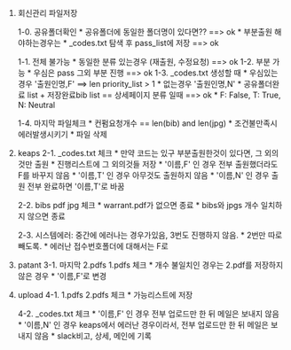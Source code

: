 1. 회신관리 파일저장

    1-0. 공유폴더확인
        * 공유폴더에 동일한 폴더명이 있다면?? ==> ok
        * 부분출원 해야하는경우는
            * _codes.txt 탐색 후 pass_list에 저장 ==> ok
    
    1-1. 전체 불가능
        * 동일한 분류 있는경우 (재출원, 수정요청)  ==> ok
    1-2. 부분 가능
        * 우심은 pass 그외 부분 진행 ==> ok
    1-3. _codes.txt 생성할 때
        * 우심있는 경우 '출원인명,F' ==> len priority_list > 1
        * 없는경우 '출원인명,N'
            * 공유폴더완료 list + 저장완료bib list == 상세페이지 분류 일때 ==> ok
        * F: False, T: True, N: Neutral

    1-4. 마지막 파일체크 
        * 컨펌요청개수 == len(bib) and len(jpg)
        * 조건불만족시 에러발생시키기
        * 파일 삭제

2. keaps
    2-1. _codes.txt 체크
        * 만약 코드는 있구 부분출원한것이 있다면, 그 외의것만 출원
            * 진행리스트에 그 외의것들 저장
        * '이름,F' 인 경우 전부 출원했더라도 F를 바꾸지 않음
        * '이름,T' 인 경우 아무것도 출원하지 않음
        * '이름,N' 인 경우 출원 전부 완료하면 '이름,T'로 바꿈

    2-2. bibs pdf jpg 체크
        * warrant.pdf가 없으면 종료
        * bibs와 jpgs 개수 일치하지 않으면 종료

    2-3. 시스템에러: 중간에 에러나는 경우가있음, 3번도 진행하지 않음.
        * 2번만 따로 빼도록.
        * 에러난 접수번호폴더에 대해서는 F로

3. patant
    3-1. 마지막 2.pdfs 1.pdfs 체크
        * 개수 불일치인 경우는 2.pdf를 저장하지 않은 경우
            * '이름,F'로 변경

4. upload
    4-1. 1.pdfs 2.pdfs 체크
        * 가능리스트에 저장

    4-2. _codes.txt 체크
        * '이름,F' 인 경우 전부 업로드만 한 뒤 메일은 보내지 않음
        * '이름,N' 인 경우 keaps에서 에러난 경우이라서, 전부 업로드만 한 뒤 메일은 보내지 않음
        * slack비고, 상세, 메인에 기록
